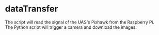 # dataTransfer
The script will read the signal of the UAS's Pixhawk from the Raspberry Pi. The Python script will trigger a camera and download the images.

